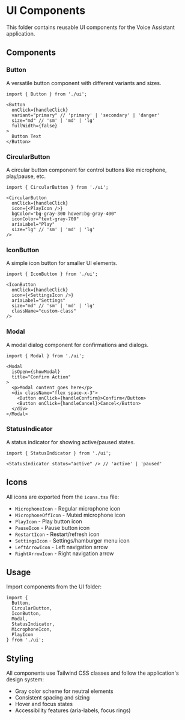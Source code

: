 # UI Components

This folder contains reusable UI components for the Voice Assistant application.

## Components

### Button
A versatile button component with different variants and sizes.

```tsx
import { Button } from './ui';

<Button 
  onClick={handleClick}
  variant="primary" // 'primary' | 'secondary' | 'danger'
  size="md" // 'sm' | 'md' | 'lg'
  fullWidth={false}
>
  Button Text
</Button>
```

### CircularButton
A circular button component for control buttons like microphone, play/pause, etc.

```tsx
import { CircularButton } from './ui';

<CircularButton
  onClick={handleClick}
  icon={<PlayIcon />}
  bgColor="bg-gray-300 hover:bg-gray-400"
  iconColor="text-gray-700"
  ariaLabel="Play"
  size="lg" // 'sm' | 'md' | 'lg'
/>
```

### IconButton
A simple icon button for smaller UI elements.

```tsx
import { IconButton } from './ui';

<IconButton
  onClick={handleClick}
  icon={<SettingsIcon />}
  ariaLabel="Settings"
  size="md" // 'sm' | 'md' | 'lg'
  className="custom-class"
/>
```

### Modal
A modal dialog component for confirmations and dialogs.

```tsx
import { Modal } from './ui';

<Modal
  isOpen={showModal}
  title="Confirm Action"
>
  <p>Modal content goes here</p>
  <div className="flex space-x-3">
    <Button onClick={handleConfirm}>Confirm</Button>
    <Button onClick={handleCancel}>Cancel</Button>
  </div>
</Modal>
```

### StatusIndicator
A status indicator for showing active/paused states.

```tsx
import { StatusIndicator } from './ui';

<StatusIndicator status="active" /> // 'active' | 'paused'
```

## Icons

All icons are exported from the `icons.tsx` file:

- `MicrophoneIcon` - Regular microphone icon
- `MicrophoneOffIcon` - Muted microphone icon
- `PlayIcon` - Play button icon
- `PauseIcon` - Pause button icon
- `RestartIcon` - Restart/refresh icon
- `SettingsIcon` - Settings/hamburger menu icon
- `LeftArrowIcon` - Left navigation arrow
- `RightArrowIcon` - Right navigation arrow

## Usage

Import components from the UI folder:

```tsx
import { 
  Button, 
  CircularButton, 
  IconButton, 
  Modal, 
  StatusIndicator,
  MicrophoneIcon,
  PlayIcon 
} from './ui';
```

## Styling

All components use Tailwind CSS classes and follow the application's design system:
- Gray color scheme for neutral elements
- Consistent spacing and sizing
- Hover and focus states
- Accessibility features (aria-labels, focus rings)
